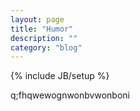 ```yaml
---
layout: page
title: "Humor"
description: ""
category: "blog"
---
```

{% include JB/setup %}

q;fhqwewognwonbvwonboni